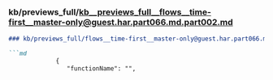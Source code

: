 ### kb/previews_full/kb__previews_full__flows__time-first__master-only@guest.har.part066.md.part002.md

```md
### kb/previews_full/flows__time-first__master-only@guest.har.part066.md (part 002)

```md
             {
                "functionName": "",
            
```

```

```
